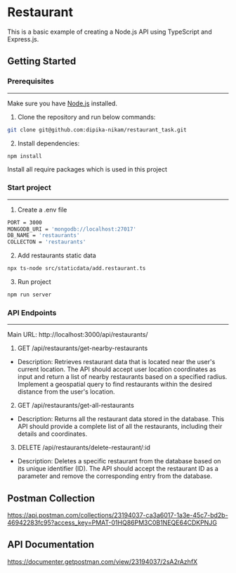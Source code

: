 # Restaurant

This is a basic example of creating a Node.js API using TypeScript and Express.js.

## Getting Started

### Prerequisites
---

Make sure you have [Node.js](https://nodejs.org/) installed.

1. Clone the repository and run below commands:

```bash
git clone git@github.com:dipika-nikam/restaurant_task.git
```
2. Install dependencies:

 ```bash
 npm install
```
Install all require packages which is used in this project

### Start project 
---

1. Create a .env file 
```bash
PORT = 3000
MONGODB_URI = 'mongodb://localhost:27017'
DB_NAME = 'restaurants'
COLLECTON = 'restaurants'
```
2. Add restaurants static data 
```bash 
npx ts-node src/staticdata/add.restaurant.ts
```
3. Run project 

```bash  
npm run server  
 ```

### API Endpoints
---
Main URL: http://localhost:3000/api/restaurants/

1. GET /api/restaurants/get-nearby-restaurants

- Description: Retrieves restaurant data that is located near the user's current location. The API should accept user location coordinates as input and return a list of nearby restaurants based on a specified radius. Implement a geospatial query to find restaurants within the desired distance from the user's location.

2. GET /api/restaurants/get-all-restaurants

- Description: Returns all the restaurant data stored in the database. This API should provide a complete list of all the restaurants, including their details and coordinates.

3. DELETE /api/restaurants/delete-restaurant/:id

- Description: Deletes a specific restaurant from the database based on its unique identifier (ID). The API should accept the restaurant ID as a parameter and remove the corresponding entry from the database.


## Postman Collection

https://api.postman.com/collections/23194037-ca3a6017-1a3e-45c7-bd2b-46942283fc95?access_key=PMAT-01HQ86PM3C0B1NEQE64CDKPNJG

## API Documentation

https://documenter.getpostman.com/view/23194037/2sA2rAzhfX
